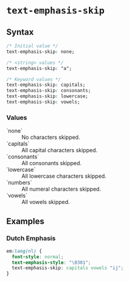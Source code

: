 
# `text-emphasis-skip`

## Syntax

```css
/* Initial value */
text-emphasis-skip: none;

/* <string> values */
text-emphasis-skip: "a";

/* Keyword values */
text-emphasis-skip: capitals;
text-emphasis-skip: consonants;
text-emphasis-skip: lowercase;
text-emphasis-skip: vowels;
```

### Values

<dl>
<dt>`none`</dt>
<dd>No characters skipped.</dd>
<dt>`capitals`</dt>
<dd>All capital characters skipped.</dd>
<dt>`consonants`</dt>
<dd>All consonants skipped.</dd>
<dt>`lowercase`</dt>
<dd>All lowercase characters skipped.</dd>
<dt>`numbers`</dt>
<dd>All numeral characters skipped.</dd>
<dt>`vowels`</dt>
<dd>All vowels skipped.</dd>
</dl>

## Examples

### Dutch Emphasis

```css
em:lang(nl) {
  font-style: normal;
  text-emphasis-style: "\0301";
  text-emphasis-skip: capitals vowels "ij";
}
```
